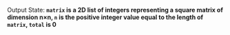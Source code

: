 Output State: **`matrix` is a 2D list of integers representing a square matrix of dimension n×n, `n` is the positive integer value equal to the length of `matrix`, `total` is 0**